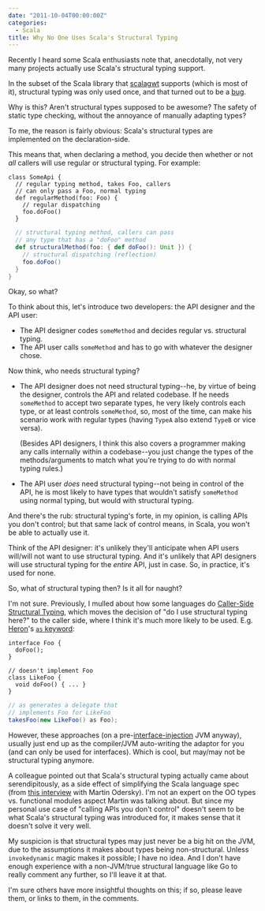 ```yaml
---
date: "2011-10-04T00:00:00Z"
categories:
  - Scala
title: Why No One Uses Scala's Structural Typing
---
```



Recently I heard some Scala enthusiasts note that, anecdotally, not very many projects actually use Scala's structural typing support.

In the subset of the Scala library that [scalagwt](http://scalagwt.github.com/) supports (which is most of it), structural typing was only used once, and that turned out to be a [bug](https://issues.scala-lang.org/browse/SI-4791).

Why is this? Aren't structural types supposed to be awesome? The safety of static type checking, without the annoyance of manually adapting types?

To me, the reason is fairly obvious: Scala's structural types are implemented on the declaration-side.

This means that, when declaring a method, you decide then whether or not *all* callers will use regular or structural typing. For example:

    class SomeApi {
      // regular typing method, takes Foo, callers
      // can only pass a Foo, normal typing
      def regularMethod(foo: Foo) {
        // regular dispatching
        foo.doFoo()
      }

```scala
  // structural typing method, callers can pass
  // any type that has a "doFoo" method
  def structuralMethod(foo: { def doFoo(): Unit }) {
    // structural dispatching (reflection)
    foo.doFoo()
  }
}
```

Okay, so what?

To think about this, let's introduce two developers: the API designer and the API user:

* The API designer codes `someMethod` and decides regular vs. structural typing.
* The API user calls `someMethod` and has to go with whatever the designer chose.

Now think, who needs structural typing?

* The API designer does not need structural typing--he, by virtue of being the designer, controls the API and related codebase. If he needs `someMethod` to accept two separate types, he very likely controls each type, or at least controls `someMethod`, so, most of the time, can make his scenario work with regular types (having `TypeA` also extend `TypeB` or vice versa).

  (Besides API designers, I think this also covers a programmer making any calls internally within a codebase--you just change the types of the methods/arguments to match what you're trying to do with normal typing rules.)

* The API user *does* need structural typing--not being in control of the API, he is most likely to have types that wouldn't satisfy `someMethod` using normal typing, but would with structural typing.

And there's the rub: structural typing's forte, in my opinion, is calling APIs you don't control; but that same lack of control means, in Scala, you won't be able to actually use it.

Think of the API designer: it's unlikely they'll anticipate when API users will/will not want to use structural typing. And it's unlikely that API designers will use structural typing for the *entire* API, just in case. So, in practice, it's used for none.

So, what of structural typing then? Is it all for naught?

I'm not sure. Previously, I mulled about how some languages do [Caller-Side Structural Typing](http://draconianoverlord.com/2010/01/17/caller-side-structural-typing.html), which moves the decision of "do I use structural typing here?" to the caller side, where I think it's much more likely to be used. E.g. [Heron](http://code.google.com/p/heron-language)'s [`as` keyword](http://drdobbs.com/blogs/architecture-and-design/228701413):

    interface Foo {
      doFoo();
    }

    // doesn't implement Foo
    class LikeFoo {
      void doFoo() { ... }
    }

```java
// as generates a delegate that
// implements Foo for LikeFoo
takesFoo(new LikeFoo() as Foo);
```

However, these approaches (on a pre-[interface-injection](http://openjdk.java.net/projects/mlvm/subprojects.html#InterfaceInjection) JVM anyway), usually just end up as the compiler/JVM auto-writing the adaptor for you (and can only be used for interfaces). Which is cool, but may/may not be structural typing anymore.

A colleague pointed out that Scala's structural typing actually came about serendipitously, as a side effect of simplifying the Scala language spec (from [this interview](http://www.infoq.com/interviews/martin-odersky-scala-future) with Martin Odersky). I'm not an expert on the OO types vs. functional modules aspect Martin was talking about. But since my personal use case of "calling APIs you don't control" doesn't seem to be what Scala's structural typing was introduced for, it makes sense that it doesn't solve it very well.

My suspicion is that structural types may just never be a big hit on the JVM, due to the assumptions it makes about types being non-structural. Unless `invokedynamic` magic makes it possible; I have no idea. And I don't have enough experience with a non-JVM/true structural language like Go to really comment any further, so I'll leave it at that.

I'm sure others have more insightful thoughts on this; if so, please leave them, or links to them, in the comments.

